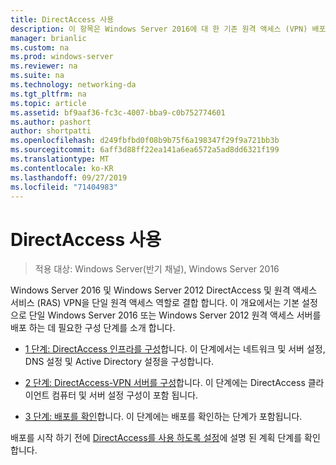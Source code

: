 ```yaml
---
title: DirectAccess 사용
description: 이 항목은 Windows Server 2016에 대 한 기존 원격 액세스 (VPN) 배포에 DirectAccess 추가 가이드의 일부입니다.
manager: brianlic
ms.custom: na
ms.prod: windows-server
ms.reviewer: na
ms.suite: na
ms.technology: networking-da
ms.tgt_pltfrm: na
ms.topic: article
ms.assetid: bf9aaf36-fc3c-4007-bba9-c0b752774601
ms.author: pashort
author: shortpatti
ms.openlocfilehash: d249fbfbd0f08b9b75f6a198347f29f9a721bb3b
ms.sourcegitcommit: 6aff3d88ff22ea141a6ea6572a5ad8dd6321f199
ms.translationtype: MT
ms.contentlocale: ko-KR
ms.lasthandoff: 09/27/2019
ms.locfileid: "71404983"
---
```

# <a name="enable-directaccess"></a>DirectAccess 사용

>적용 대상: Windows Server(반기 채널), Windows Server 2016

 Windows Server 2016 및 Windows Server 2012 DirectAccess 및 원격 액세스 서비스 (RAS) VPN을 단일 원격 액세스 역할로 결합 합니다. 이 개요에서는 기본 설정으로 단일 Windows Server 2016 또는 Windows Server 2012 원격 액세스 서버를 배포 하는 데 필요한 구성 단계를 소개 합니다.
  
-   [1 단계: DirectAccess 인프라를 구성](step-1-configure-da-inf-davpn.md)합니다. 이 단계에서는 네트워크 및 서버 설정, DNS 설정 및 Active Directory 설정을 구성합니다.  
  
-   [2 단계: DirectAccess-VPN 서버를 구성](step-2-configure-server-davpn.md)합니다. 이 단계에는 DirectAccess 클라이언트 컴퓨터 및 서버 설정 구성이 포함 됩니다.  
  
-   [3 단계: 배포를 확인](step-3-verify-davpn.md)합니다. 이 단계에는 배포를 확인하는 단계가 포함됩니다.  
  
배포를 시작 하기 전에 [DirectAccess를 사용 하도록 설정](Plan-to-Enable-DirectAccess.md)에 설명 된 계획 단계를 확인 합니다.  
  


